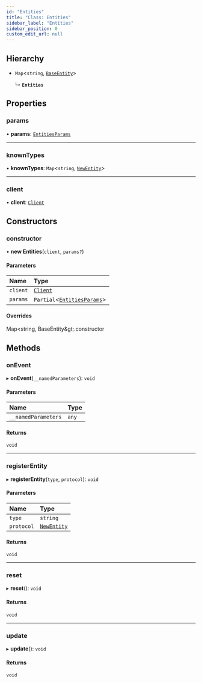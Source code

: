```yaml
---
id: "Entities"
title: "Class: Entities"
sidebar_label: "Entities"
sidebar_position: 0
custom_edit_url: null
---
```


## Hierarchy

- `Map`<`string`, [`BaseEntity`](BaseEntity.md)\>

  ↳ **`Entities`**

## Properties

### params

• **params**: [`EntitiesParams`](../modules.md#entitiesparams)

___

### knownTypes

• **knownTypes**: `Map`<`string`, [`NewEntity`](../modules.md#newentity)\>

___

### client

• **client**: [`Client`](Client.md)

## Constructors

### constructor

• **new Entities**(`client`, `params?`)

#### Parameters

| Name | Type |
| :------ | :------ |
| `client` | [`Client`](Client.md) |
| `params` | `Partial`<[`EntitiesParams`](../modules.md#entitiesparams)\> |

#### Overrides

Map&lt;string, BaseEntity\&gt;.constructor

## Methods

### onEvent

▸ **onEvent**(`__namedParameters`): `void`

#### Parameters

| Name | Type |
| :------ | :------ |
| `__namedParameters` | `any` |

#### Returns

`void`

___

### registerEntity

▸ **registerEntity**(`type`, `protocol`): `void`

#### Parameters

| Name | Type |
| :------ | :------ |
| `type` | `string` |
| `protocol` | [`NewEntity`](../modules.md#newentity) |

#### Returns

`void`

___

### reset

▸ **reset**(): `void`

#### Returns

`void`

___

### update

▸ **update**(): `void`

#### Returns

`void`
